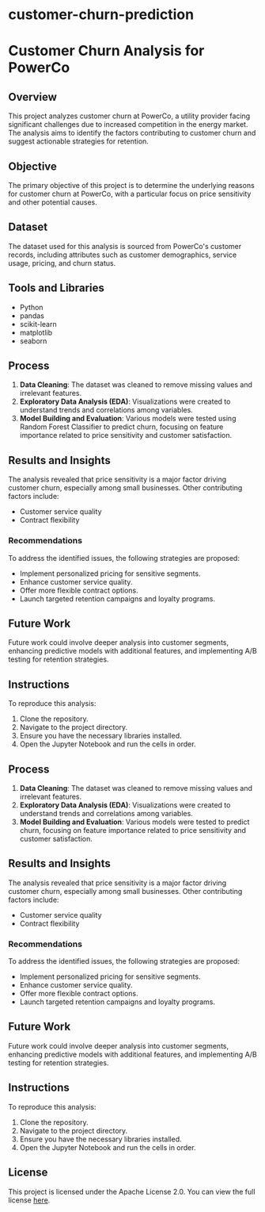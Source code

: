 # customer-churn-prediction

# Customer Churn Analysis for PowerCo

## Overview
This project analyzes customer churn at PowerCo, a utility provider facing significant challenges due to increased competition in the energy market. The analysis aims to identify the factors contributing to customer churn and suggest actionable strategies for retention.

## Objective
The primary objective of this project is to determine the underlying reasons for customer churn at PowerCo, with a particular focus on price sensitivity and other potential causes.

## Dataset
The dataset used for this analysis is sourced from PowerCo's customer records, including attributes such as customer demographics, service usage, pricing, and churn status.

## Tools and Libraries
- Python
- pandas
- scikit-learn
- matplotlib
- seaborn


## Process
1. **Data Cleaning**: The dataset was cleaned to remove missing values and irrelevant features.
2. **Exploratory Data Analysis (EDA)**: Visualizations were created to understand trends and correlations among variables.
3. **Model Building and Evaluation**: Various models were tested using Random Forest Classifier to predict churn, focusing on feature importance related to price sensitivity and customer satisfaction.

## Results and Insights
The analysis revealed that price sensitivity is a major factor driving customer churn, especially among small businesses. Other contributing factors include:
- Customer service quality
- Contract flexibility

### Recommendations
To address the identified issues, the following strategies are proposed:
- Implement personalized pricing for sensitive segments.
- Enhance customer service quality.
- Offer more flexible contract options.
- Launch targeted retention campaigns and loyalty programs.

## Future Work
Future work could involve deeper analysis into customer segments, enhancing predictive models with additional features, and implementing A/B testing for retention strategies.

## Instructions
To reproduce this analysis:
1. Clone the repository.
2. Navigate to the project directory.
3. Ensure you have the necessary libraries installed.
4. Open the Jupyter Notebook and run the cells in order.
## Process
1. **Data Cleaning**: The dataset was cleaned to remove missing values and irrelevant features.
2. **Exploratory Data Analysis (EDA)**: Visualizations were created to understand trends and correlations among variables.
3. **Model Building and Evaluation**: Various models were tested to predict churn, focusing on feature importance related to price sensitivity and customer satisfaction.

## Results and Insights
The analysis revealed that price sensitivity is a major factor driving customer churn, especially among small businesses. Other contributing factors include:
- Customer service quality
- Contract flexibility

### Recommendations
To address the identified issues, the following strategies are proposed:
- Implement personalized pricing for sensitive segments.
- Enhance customer service quality.
- Offer more flexible contract options.
- Launch targeted retention campaigns and loyalty programs.

## Future Work
Future work could involve deeper analysis into customer segments, enhancing predictive models with additional features, and implementing A/B testing for retention strategies.

## Instructions
To reproduce this analysis:
1. Clone the repository.
2. Navigate to the project directory.
3. Ensure you have the necessary libraries installed.
4. Open the Jupyter Notebook and run the cells in order.

## License
This project is licensed under the Apache License 2.0. You can view the full license [here](https://www.apache.org/licenses/LICENSE-2.0).




